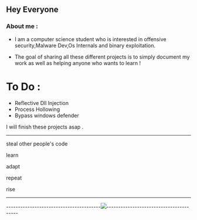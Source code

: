 ## Hey Everyone

### About me : 
- I am a computer science student who is interested in offensive security,Malware Dev,Os Internals and binary exploitation.

- The goal of sharing all these different projects is to simply document my work as well as helping anyone who wants to learn ! 

# To Do : 
- Reflective Dll Injection  
- Process Hollowing
- Bypass windows defender

I will finish these projects asap .


--------------------------------------------------

steal other people's code

learn

adapt

repeat

rise

--------------------------------------------------

----------------------------------------![](https://komarev.com/ghpvc/?username=bashcr00k&color=green&style=for-the-badge&label=HACKERS?&base=0)----------------------------------------


